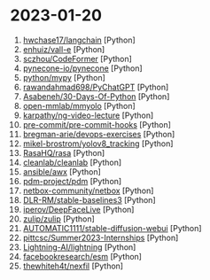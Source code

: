 # 2023-01-20

1. [hwchase17/langchain](https://github.com/hwchase17/langchain "⚡ Building applications with LLMs through composability ⚡") [Python]
2. [enhuiz/vall-e](https://github.com/enhuiz/vall-e "An unofficial PyTorch implementation of the audio LM VALL-E, WIP") [Python]
3. [sczhou/CodeFormer](https://github.com/sczhou/CodeFormer "[NeurIPS 2022] Towards Robust Blind Face Restoration with Codebook Lookup Transformer") [Python]
4. [pynecone-io/pynecone](https://github.com/pynecone-io/pynecone "Web apps in pure Python") [Python]
5. [python/mypy](https://github.com/python/mypy "Optional static typing for Python") [Python]
6. [rawandahmad698/PyChatGPT](https://github.com/rawandahmad698/PyChatGPT "⚡️ Python client for the unofficial ChatGPT API with auto token regeneration, conversation tracking, proxy support and more.") [Python]
7. [Asabeneh/30-Days-Of-Python](https://github.com/Asabeneh/30-Days-Of-Python "30 days of Python programming challenge is a step-by-step guide to learn the Python programming language in 30 days. This challenge may take more than100 days, follow your own pace.") [Python]
8. [open-mmlab/mmyolo](https://github.com/open-mmlab/mmyolo "OpenMMLab YOLO series toolbox and benchmark. Implemented RTMDet, YOLOv5, YOLOv6, YOLOv7, YOLOv8,YOLOX, PPYOLOE, etc.") [Python]
9. [karpathy/ng-video-lecture](https://github.com/karpathy/ng-video-lecture "") [Python]
10. [pre-commit/pre-commit-hooks](https://github.com/pre-commit/pre-commit-hooks "Some out-of-the-box hooks for pre-commit") [Python]
11. [bregman-arie/devops-exercises](https://github.com/bregman-arie/devops-exercises "Linux, Jenkins, AWS, SRE, Prometheus, Docker, Python, Ansible, Git, Kubernetes, Terraform, OpenStack, SQL, NoSQL, Azure, GCP, DNS, Elastic, Network, Virtualization. DevOps Interview Questions") [Python]
12. [mikel-brostrom/yolov8_tracking](https://github.com/mikel-brostrom/yolov8_tracking "Real-time multi-object tracking and segmentation using YOLOv8") [Python]
13. [RasaHQ/rasa](https://github.com/RasaHQ/rasa "💬 Open source machine learning framework to automate text- and voice-based conversations: NLU, dialogue management, connect to Slack, Facebook, and more - Create chatbots and voice assistants") [Python]
14. [cleanlab/cleanlab](https://github.com/cleanlab/cleanlab "The standard data-centric AI package for data quality and machine learning with messy, real-world data and labels.") [Python]
15. [ansible/awx](https://github.com/ansible/awx "AWX provides a web-based user interface, REST API, and task engine built on top of Ansible. It is one of the upstream projects for Red Hat Ansible Automation Platform.") [Python]
16. [pdm-project/pdm](https://github.com/pdm-project/pdm "A modern Python package and dependency manager supporting the latest PEP standards") [Python]
17. [netbox-community/netbox](https://github.com/netbox-community/netbox "The premiere source of truth powering network automation. Open source under Apache 2. Public demo: https://demo.netbox.dev") [Python]
18. [DLR-RM/stable-baselines3](https://github.com/DLR-RM/stable-baselines3 "PyTorch version of Stable Baselines, reliable implementations of reinforcement learning algorithms.") [Python]
19. [iperov/DeepFaceLive](https://github.com/iperov/DeepFaceLive "Real-time face swap for PC streaming or video calls") [Python]
20. [zulip/zulip](https://github.com/zulip/zulip "Zulip server and web application. Open-source team chat that helps teams stay productive and focused.") [Python]
21. [AUTOMATIC1111/stable-diffusion-webui](https://github.com/AUTOMATIC1111/stable-diffusion-webui "Stable Diffusion web UI") [Python]
22. [pittcsc/Summer2023-Internships](https://github.com/pittcsc/Summer2023-Internships "Collection of Summer 2023 tech internships!") [Python]
23. [Lightning-AI/lightning](https://github.com/Lightning-AI/lightning "Build and train PyTorch models and connect them to the ML lifecycle using Lightning App templates, without handling DIY infrastructure, cost management, scaling, and other headaches.") [Python]
24. [facebookresearch/esm](https://github.com/facebookresearch/esm "Evolutionary Scale Modeling (esm): Pretrained language models for proteins") [Python]
25. [thewhiteh4t/nexfil](https://github.com/thewhiteh4t/nexfil "OSINT tool for finding profiles by username") [Python]
